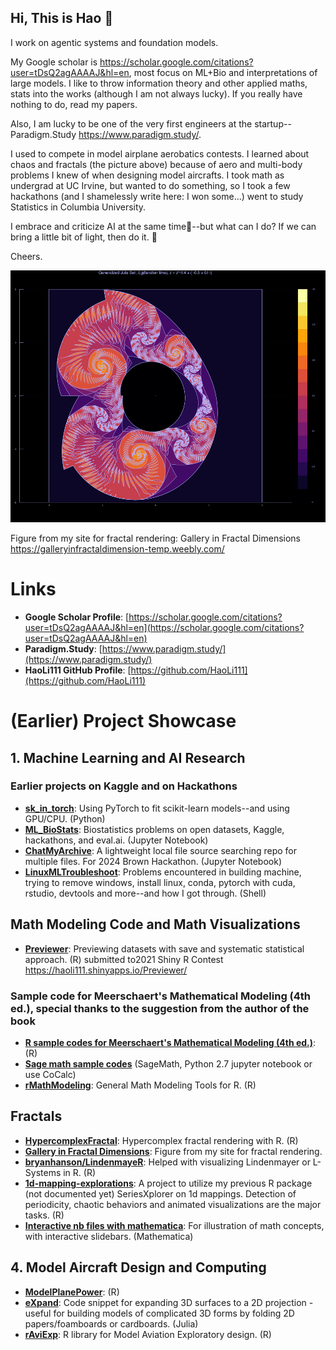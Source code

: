## Hi, This is Hao 👋

<!--
**HaoLi111/HaoLi111** is a ✨ _special_ ✨ repository because its `README.md` (this file) appears on your GitHub profile.

Here are some ideas to get you started:

- 🔭 I’m currently working on ...
- 🌱 I’m currently learning ...
- 👯 I’m looking to collaborate on ...
- 🤔 I’m looking for help with ...
- 💬 Ask me about ...
- 📫 How to reach me: ...
- 😄 Pronouns: ...
- ⚡ Fun fact: ...
-->


I work on agentic systems and foundation models. 

My Google scholar is https://scholar.google.com/citations?user=tDsQ2agAAAAJ&hl=en, most focus on ML+Bio and interpretations of large models. I like to throw information theory and other applied maths, stats into the works (although I am not always lucky). If you really have nothing to do, read my papers.

Also, I am lucky to be one of the very first engineers at the startup--Paradigm.Study https://www.paradigm.study/. 

I used to compete in model airplane aerobatics contests. I learned about chaos and fractals (the picture above) because of aero and multi-body problems I knew of when designing model aircrafts. I took math as undergrad at UC Irvine, but wanted to do something, so I took a few hackathons (and I shamelessly write here: I won some...) went to study Statistics in Columbia University. 

I embrace and criticize AI at the same time🤔--but what can I do? If we can bring a little bit of light, then do it. 🔭

Cheers.

![One of the Fractal images I rendered late 2019](https://github.com/HaoLi111/HaoLi111/blob/main/fig/2_orig.png)

Figure from my site for fractal rendering: Gallery in Fractal Dimensions https://galleryinfractaldimension-temp.weebly.com/


# Links
*   **Google Scholar Profile**: [https://scholar.google.com/citations?user=tDsQ2agAAAAJ&hl=en](https://scholar.google.com/citations?user=tDsQ2agAAAAJ&hl=en)
*   **Paradigm.Study**: [https://www.paradigm.study/](https://www.paradigm.study/)
*   **HaoLi111 GitHub Profile**: [https://github.com/HaoLi111](https://github.com/HaoLi111)


# (Earlier) Project Showcase


## 1. Machine Learning and AI Research


### Earlier projects on Kaggle and on Hackathons

*   **[sk_in_torch](https://github.com/HaoLi111/sk_in_torch)**: Using PyTorch to fit scikit-learn models--and using GPU/CPU. (Python)
*   **[ML_BioStats](https://github.com/HaoLi111/ML_BioStats)**: Biostatistics problems on open datasets, Kaggle, hackathons, and eval.ai. (Jupyter Notebook)
*   **[ChatMyArchive](https://github.com/HaoLi111/ChatMyArchive)**: A lightweight local file source searching repo for multiple files. For 2024 Brown Hackathon. (Jupyter Notebook)
*   **[LinuxMLTroubleshoot](https://github.com/HaoLi111/LinuxMLTroubleshoot)**: Problems encountered in building machine, trying to remove windows, install linux, conda, pytorch with cuda, rstudio, devtools and more--and how I got through. (Shell)


## Math Modeling Code and Math Visualizations


*   **[Previewer](https://github.com/HaoLi111/Previewer)**: Previewing datasets with save and systematic statistical approach. (R) submitted to2021 Shiny R Contest https://haoli111.shinyapps.io/Previewer/


### Sample code for Meerschaert's Mathematical Modeling (4th ed.), special thanks to the suggestion from the author of the book
*   **[R sample codes for Meerschaert's Mathematical Modeling (4th ed.)](https://github.com/HaoLi111/R-sample-codes-for-Meerschaert's-Mathematical-Modeling)**: (R)
*   **[Sage math sample codes](https://github.com/HaoLi111/Mathematical-Modeling-Sage-Math-Sample-Code)** (SageMath, Python 2.7 jupyter notebook or use CoCalc)
*   **[rMathModeling](https://github.com/HaoLi111/rMathModeling)**: General Math Modeling Tools for R. (R)

## Fractals

*   **[HypercomplexFractal](https://github.com/HaoLi111/HypercomplexFractal)**: Hypercomplex fractal rendering with R. (R)
*   **[Gallery in Fractal Dimensions](https://galleryinfractaldimension-temp.weebly.com/)**: Figure from my site for fractal rendering.
*   **[bryanhanson/LindenmayeR](https://github.com/bryanhanson/LindenmayeR)**: Helped with visualizing Lindenmayer or L-Systems in R. (R)
*   **[1d-mapping-explorations](https://github.com/HaoLi111/1d-mapping-explorations)**: A project to utilize my previous R package (not documented yet) SeriesXplorer on 1d mappings. Detection of periodicity, chaotic behaviors and animated visualizations are the major tasks. (R)
*   **[Interactive nb files with mathematica](https://github.com/HaoLi111/Interactive-nb-files-with-mathematica)**: For illustration of math concepts, with interactive slidebars. (Mathematica)

## 4. Model Aircraft Design and Computing

*   **[ModelPlanePower](https://github.com/HaoLi111/ModelPlanePower)**: (R)
*   **[eXpand](https://github.com/HaoLi111/eXpand)**: Code snippet for expanding 3D surfaces to a 2D projection - useful for building models of complicated 3D forms by folding 2D papers/foamboards or cardboards. (Julia)
*   **[rAviExp](https://github.com/HaoLi111/rAviExp)**: R library for Model Aviation Exploratory design. (R)




